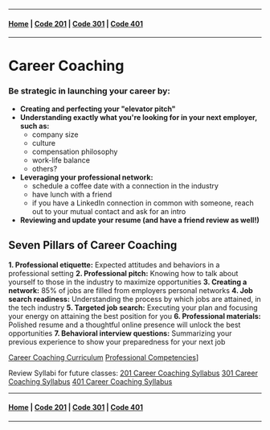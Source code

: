 ***
#### [Home](C:\Users\srieh\CodeFellows\reading-notes\README.md) | [Code 201](C:\Users\srieh\CodeFellows\reading-notes\201main.md) | [Code 301](C:\Users\srieh\CodeFellows\reading-notes\301main.md) | [Code 401](C:\Users\srieh\CodeFellows\reading-notes\401main.md)
***
# Career Coaching

### Be strategic in launching your career by:
- **Creating and perfecting your "elevator pitch"**
- **Understanding exactly what you're looking for in your next employer, such as:**
    - company size
    - culture
    - compensation philosophy
    - work-life balance
    - others?
- **Leveraging your professional network:**
    - schedule a coffee date with a connection in the industry
    - have lunch with a friend
    - if you have a LinkedIn connection in common with someone, reach out to your mutual contact and ask for an intro
- **Reviewing and update your resume (and have a friend review as well!)**

## Seven Pillars of Career Coaching
**1. Professional etiquette:**
Expected attitudes and behaviors in a professional setting
**2. Professional pitch:**
Knowing how to talk about yourself to those in the industry to maximize opportunities
**3. Creating a network:**
85% of jobs are filled from employers personal networks
**4. Job search readiness:**
Understanding the process by which jobs are attained, in the tech industry
**5. Targeted job search:**
Executing your plan and focusing your energy on attaining the best position for you
**6. Professional materials:**
Polished resume and a thoughtful online presence will unlock the best opportunities
**7. Behavioral interview questions:**
Summarizing your previous experience to show your preparedness for your next job

[Career Coaching Curriculum](https://codefellows.github.io/common_curriculum/career_coaching/)
[Professional Competencies](https://codefellows.github.io/common_curriculum/career_coaching/common/professional-competencies)]

Review Syllabi for future classes:
[201 Career Coaching Syllabus](https://codefellows.github.io/common_curriculum/career_coaching/201/)
[301 Career Coaching Syllabus](https://codefellows.github.io/common_curriculum/career_coaching/301/)
[401 Career Coaching Syllabus](https://codefellows.github.io/common_curriculum/career_coaching/401/)

***
#### [Home](C:\Users\srieh\CodeFellows\reading-notes\README.md) | [Code 201](C:\Users\srieh\CodeFellows\reading-notes\201main.md) | [Code 301](C:\Users\srieh\CodeFellows\reading-notes\301main.md) | [Code 401](C:\Users\srieh\CodeFellows\reading-notes\401main.md)
***